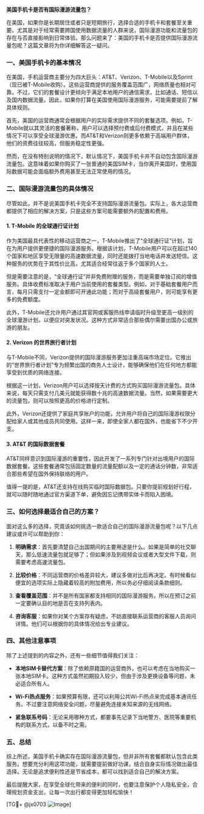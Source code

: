 **美国手机卡是否有国际漫游流量包？**

在美国，如果你是长期居住或者只是短期旅行，选择合适的手机卡和套餐至关重要。尤其是对于经常需要跨国使用数据流量的人群来说，国际漫游功能和流量包的存在与否直接影响到日常体验。那么问题来了：美国的手机卡是否提供国际漫游流量包呢？这篇文章将为你详细解答这一疑问。

### 一、美国手机卡的基本情况

在美国，手机运营商主要分为四大巨头：AT&T、Verizon、T-Mobile以及Sprint（现已被T-Mobile收购）。这些运营商提供的服务覆盖范围广，网络质量也相对可靠。不过，它们的套餐设计更倾向于满足本地用户的通信需求，比如通话、短信以及国内数据流量。因此，如果你打算在美国使用国际漫游服务，可能需要提前了解具体规则。

首先，美国的运营商通常会根据用户的实际需求提供不同的套餐选项。例如，T-Mobile就以其灵活的套餐著称，用户可以选择预付费或后付费模式，并且在某些情况下可以享受全球漫游优惠。而AT&T和Verizon则更多依赖于高端用户群体，他们的资费往往较高，但服务稳定性更强。

然而，在没有特别说明的情况下，默认情况下，美国手机卡并不自动包含国际漫游流量包。这意味着如果你购买了一张普通的美国SIM卡，当你离开美国时，使用国际数据可能会面临额外费用甚至无法正常使用的情况。

### 二、国际漫游流量包的具体情况

尽管如此，并不是说美国手机卡完全不支持国际漫游流量包。实际上，各大运营商都提供了相应的解决方案，只是这些方案可能需要额外的配置和费用。

#### 1. T-Mobile 的全球通行证计划

作为美国最具代表性的移动运营商之一，T-Mobile推出了“全球通行证”计划，旨在为用户提供更便捷的国际漫游服务。根据该计划，T-Mobile用户可以在超过140个国家和地区享受无限量的高速数据流量，同时还能拨打当地电话并发送短信。这种服务的优势在于其性价比高，尤其适合经常往返于多个国家的人士。

但是需要注意的是，“全球通行证”并非免费附赠的服务，而是需要单独订阅的增值服务。具体收费标准取决于用户当前使用的套餐类型。例如，对于基础套餐用户而言，每月只需支付一定金额即可开通此功能；而对于高级套餐用户，则可能享有更多的免费额度。

此外，T-Mobile还允许用户通过其官网或客服热线申请临时升级至更高一级别的全球漫游计划，以便应对突发状况。这种方式非常适合那些偶尔需要出国办公或旅游的朋友。

#### 2. Verizon 的世界旅行者计划

与T-Mobile不同，Verizon提供的国际漫游服务更加注重高端市场定位。它推出的“世界旅行者计划”专为频繁出国的商务人士设计，能够确保他们在任何地方都能享受到优质的网络连接。

根据这一计划，Verizon用户可以选择按天计费的方式购买国际漫游流量包。具体来说，每天只需支付几美元就能获得数十兆的高速数据流量。当然，如果需要更大的流量包，则可以按照更高的价格进行定制。

此外，Verizon还提供了家庭共享账户的功能，允许用户将自己的国际漫游权限分配给家人或其他成员共同使用。这样一来，即使全家人都在国外，也能省下不少开支。

#### 3. AT&T 的国际数据套餐

AT&T同样意识到国际漫游的重要性，因此开发了一系列专门针对出境用户的国际数据套餐。这些套餐通常包括固定数量的流量配额以及一定的通话分钟数，非常适合那些希望在国外保持联络的用户。

值得一提的是，AT&T还支持在线购买临时国际数据包。只要你提前规划好行程，就可以随时随地通过官方渠道下单，避免因忘记携带实体卡而陷入困境。

### 三、如何选择最适合自己的方案？

面对这么多的选择，究竟该如何挑选一款适合自己的国际漫游流量包呢？以下几点建议或许可以帮助到你：

1. **明确需求**：首先要清楚自己出国期间的主要用途是什么。如果是简单的社交聊天，那么低速流量包就足够了；但如果涉及到视频会议或者大型文件下载，则需要考虑高速流量包。

2. **比较价格**：不同运营商的价格差异较大，建议多做对比后再决定。有时候看似便宜的选项实际上隐藏着较高的附加费用，所以务必仔细阅读条款细则。

3. **查看覆盖范围**：并不是所有国家都支持相同的国际漫游服务，所以在预订之前一定要确认目的地是否在支持列表内。

4. **咨询客服**：如果你对某个方案存有疑虑，不妨直接联系运营商的客服人员询问详情。他们可以根据你的具体情况给出专业建议。

### 四、其他注意事项

除了上述提到的内容之外，还有一些细节值得我们关注：

- **本地SIM卡替代方案**：除了依赖原籍国的运营商外，也可以考虑在当地购买一张本地SIM卡。这种方式虽然初期投入较少，但由于涉及更换设备等问题，未必适合所有人。
  
- **Wi-Fi热点服务**：如果预算有限，还可以利用公共Wi-Fi热点来完成基本通讯任务。不过要注意网络安全问题，尽量避免连接未知来源的无线网络。

- **紧急联系号码**：无论采用哪种方式，都要事先记录下当地警方、医院等重要机构的联系方式，以备不时之需。

### 五、总结

综上所述，美国手机卡确实存在国际漫游流量包，但并非所有套餐都默认包含此类服务。想要充分利用这项功能，就需要提前做好功课，结合自身实际情况做出最佳选择。无论是追求便利性还是节省成本，都可以找到适合自己的解决方案。

最后提醒大家，在享受全球化带来的便利的同时，也要注意保护个人隐私安全，合理规划资金支出，让每一次出行都变得更加轻松愉快！

[TG💪+ @jx0703 ![Image](https://github.com/user-attachments/assets/dbca1d08-cadb-493c-b0ec-ad6f7a83f270)]